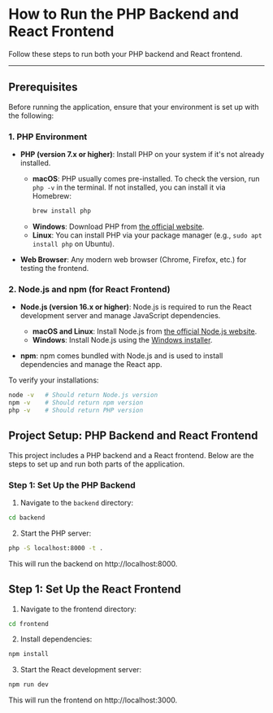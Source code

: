 # How to Run the PHP Backend and React Frontend

Follow these steps to run both your PHP backend and React frontend.

---

## Prerequisites

Before running the application, ensure that your environment is set up with the following:

### 1. PHP Environment
- **PHP (version 7.x or higher)**: Install PHP on your system if it's not already installed.
  - **macOS**: PHP usually comes pre-installed. To check the version, run `php -v` in the terminal. If not installed, you can install it via Homebrew:
    ```bash
    brew install php
    ```
  - **Windows**: Download PHP from [the official website](https://windows.php.net/download/).
  - **Linux**: You can install PHP via your package manager (e.g., `sudo apt install php` on Ubuntu).

- **Web Browser**: Any modern web browser (Chrome, Firefox, etc.) for testing the frontend.

### 2. Node.js and npm (for React Frontend)
- **Node.js (version 16.x or higher)**: Node.js is required to run the React development server and manage JavaScript dependencies.
  - **macOS and Linux**: Install Node.js from [the official Node.js website](https://nodejs.org/en/download/).
  - **Windows**: Install Node.js using the [Windows installer](https://nodejs.org/en/download/).

- **npm**: npm comes bundled with Node.js and is used to install dependencies and manage the React app.

To verify your installations:
```bash
node -v   # Should return Node.js version
npm -v    # Should return npm version
php -v    # Should return PHP version
```


## Project Setup: PHP Backend and React Frontend

This project includes a PHP backend and a React frontend. Below are the steps to set up and run both parts of the application.

### Step 1: Set Up the PHP Backend

1. Navigate to the `backend` directory:
  ```bash
  cd backend
  ```
2. Start the PHP server:
  ```bash
  php -S localhost:8000 -t .
  ```

This will run the backend on http://localhost:8000.

## Step 1: Set Up the React Frontend

1. Navigate to the frontend directory:
 ```bash
 cd frontend
 ```
2. Install dependencies:
 ```bash
 npm install
 ```
3. Start the React development server:
 ```bash
 npm run dev
 ```

This will run the frontend on http://localhost:3000.

